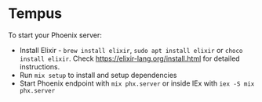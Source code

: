 # Tempus

To start your Phoenix server:

- Install Elixir - `brew install elixir`, `sudo apt install elixir` or `choco install elixir`. Check https://elixir-lang.org/install.html for detailed instructions.
- Run `mix setup` to install and setup dependencies
- Start Phoenix endpoint with `mix phx.server` or inside IEx with `iex -S mix phx.server`

